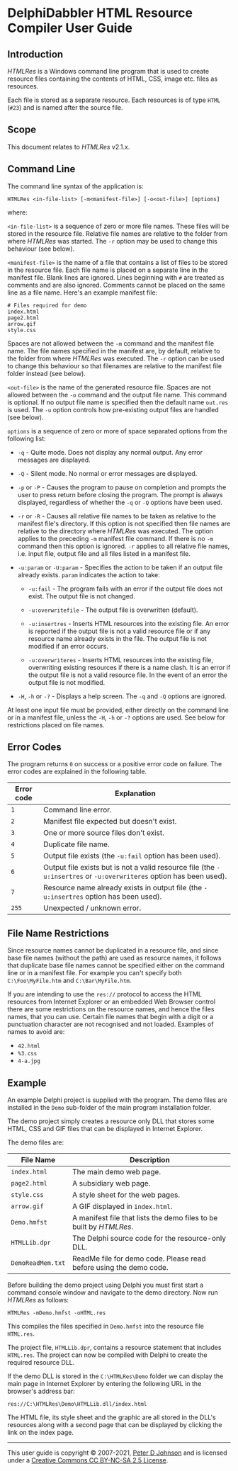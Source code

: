 # DelphiDabbler HTML Resource Compiler User Guide

## Introduction

_HTMLRes_ is a Windows command line program that is used to create resource files containing the contents of HTML, CSS, image etc. files as resources.

Each file is stored as a separate resource. Each resources is of type `HTML` (`#23`) and is named after the source file.

## Scope

This document relates to _HTMLRes_ v2.1.x.

## Command Line

The command line syntax of the application is:

    HTMLRes <in-file-list> [-m<manifest-file>] [-o<out-file>] [options]

where:

`<in-file-list>` is a sequence of zero or more file names. These files will be stored in the resource file. Relative file names are relative to the folder from where _HTMLRes_ was started. The `-r` option may be used to change this behaviour (see below).

`<manifest-file>` is the name of a file that contains a list of files to be stored in the resource file. Each file name is placed on a separate line in the manifest file. Blank lines are ignored. Lines beginning with `#` are treated as comments and are also ignored. Comments cannot be placed on the same line as a file name. Here's an example manifest file: 

    # Files required for demo
    index.html
    page2.html
    arrow.gif
    style.css

Spaces are not allowed between the `-m` command and the manifest file name. The file names specified in the manifest are, by default, relative to the folder from where _HTMLRes_ was executed. The `-r` option can be used to change this behaviour so that filenames are relative to the manifest file folder instead (see below).

`<out-file>` is the name of the generated resource file. Spaces are not allowed between the `-o` command and the output file name. This command is optional. If no output file name is specified then the default name `out.res` is used. The `-u` option controls how pre-existing output files are handled (see below).

`options` is a sequence of zero or more of space separated options from the following list: 

* `-q` - Quite mode. Does not display any normal output. Any error messages are displayed. 

* `-Q` - Silent mode. No normal or error messages are displayed.

* `-p` or `-P` - Causes the program to pause on completion and prompts the user to press return before closing the program. The prompt is always displayed, regardless of whether the `-q` or `-Q` options have been used. 

* `-r` or `-R` - Causes all relative file names to be taken as relative to the manifest file's directory. If this option is not specified then file names are relative to the directory where _HTMLRes_ was executed. The option applies to the preceding `-m` manifest file command. If there is no `-m` command then this option is ignored. `-r` applies to all relative file names, i.e. input file, output file and all files listed in a manifest file. 

* `-u:param` or `-U:param` - Specifies the action to be taken if an output file already exists. `param` indicates the action to take:

  * `-u:fail` - The program fails with an error if the output file does not exist. The output file is not changed.

  * `-u:overwritefile` - The output file is overwritten (default).

  * `-u:insertres` - Inserts HTML resources into the existing file. An error is reported if the output file is not a valid resource file or if any resource name already exists in the file. The output file is not modified if an error occurs.

  * `-u:overwriteres` - Inserts HTML resources into the existing file, overwriting existing resources if there is a name clash. It is an error if the output file is not a valid resource file. In the event of an error the output file is not modified.

* `-H`, `-h` or `-?` - Displays a help screen. The `-q` and `-Q` options are ignored. 

At least one input file must be provided, either directly on the command line or in a manifest file, unless the `-H`, `-h` or `-?` options are used.  See below for restrictions placed on file names.

## Error Codes

The program returns `0` on success or a positive error code on failure. The error codes are explained in the following table.

| Error code | Explanation |
|------------|-------------|
| `1`        | Command line error. |
| `2`        | Manifest file expected but doesn't exist. |
| `3`        | One or more source files don't exist. |
| `4`        | Duplicate file name. |
| `5`        | Output file exists (the `-u:fail` option has been used). |
| `6`        | Output file exists but is not a valid resource file (the `-u:insertres` or `-u:overwriteres` option has been used). |
| `7`        | Resource name already exists in output file (the `-u:insertres` option has been used). |
| `255`      | Unexpected / unknown error. |

## File Name Restrictions

Since resource names cannot be duplicated in a resource file, and since base file names (without the path) are used as resource names, it follows that duplicate base file names cannot be specified either on the command line or in a manifest file. For example you can't specify both `C:\Foo\MyFile.htm` and `C:\Bar\MyFile.htm`.

If you are intending to use the `res://` protocol to access the HTML resources from Internet Explorer or an embedded Web Browser control there are some restrictions on the resource names, and hence the files names, that you can use. Certain file names that begin with a digit or a punctuation character are not recognised and not loaded. Examples of names to avoid are:

* `42.html`
* `%3.css`
* `4-a.jpg`

## Example

An example Delphi project is supplied with the program. The demo files are installed in the `Demo` sub-folder of the main program installation folder.

The demo project simply creates a resource only DLL that stores some HTML, CSS and GIF files that can be displayed in Internet Explorer. 

The demo files are: 

| File Name | Description |
|-----------|-------------|
| `index.html` | The main demo web page. |
| `page2.html` | A subsidiary web page. |
| `style.css` | A style sheet for the web pages. |
| `arrow.gif` | A GIF displayed in `index.html`. |
| `Demo.hmfst` | A manifest file that lists the demo files to be built by _HTMLRes_. |
| `HTMLLib.dpr` | The Delphi source code for the resource-only DLL. |
| `DemoReadMem.txt` | ReadMe file for demo code. Please read before using the demo code. |

Before building the demo project using Delphi you must first start a command console window and navigate to the demo directory. Now run _HTMLRes_ as follows: 

    HTMLRes -mDemo.hmfst -oHTML.res

This compiles the files specified in `Demo.hmfst` into the resource file `HTML.res`.

The project file, `HTMLLib.dpr`, contains a resource statement that includes `HTML.res`. The project can now be compiled with Delphi to create the required resource DLL.

If the demo DLL is stored in the `C:\HTMLRes\Demo` folder we can display the main page in Internet Explorer by entering the following URL in the browser's address bar: 

    res://C:\HTMLRes\Demo\HTMLLib.dll/index.html

The HTML file, its style sheet and the graphic are all stored in the DLL's resources along with a second page that can be displayed by clicking the link on the index page. 

----


This user guide is copyright © 2007-2021, [Peter D Johnson](https://gravatar.com/delphidabbler) and is licensed under a [Creative Commons CC BY-NC-SA 2.5 License](http://creativecommons.org/licenses/by-nc-sa/2.5).
